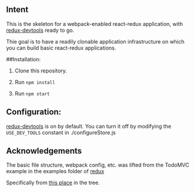 ## Intent

This is the skeleton for a webpack-enabled react-redux application, with [redux-devtools](https://github.com/gaearon/redux-devtools) ready to go.

Thie goal is to have a readily clonable application infrastructure on which you can build basic react-redux
applications.

##Installation:

1. Clone this repository.

2. Run `npm install`

3. Run `npm start`

## Configuration:

[redux-devtools](https://github.com/gaearon/redux-devtools) is on by default. You can turn it off by modifying the `USE_DEV_TOOLS` constant in ./configureStore.js

## Acknowledgements

The basic file structure, webpack config, etc. was lifted from the TodoMVC example in the examples folder of [redux](https://github.com/rackt/redux)

Specifically from [this place](https://github.com/rackt/redux/tree/0509c6c0b0730920991af32925a339215dd07bff/examples/todomvc) in the tree.
